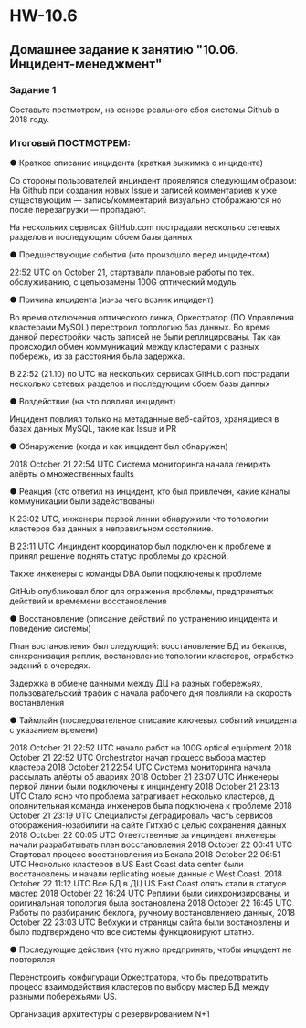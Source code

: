# HW-10.6

##  Домашнее задание к занятию "10.06. Инцидент-менеджмент"

###  Задание 1

Составьте постмотрем, на основе реального сбоя системы Github в 2018 году.

### Итоговый ПОСТМОТРЕМ:

● Краткое описание инцидента (краткая выжимка о инциденте)

Со стороны пользователей инциндент проявлялся следующим образом:
На Github при создании новых Issue и записей комментариев к уже существующим — 
запись/комментарий визуально отображаются но после перезагрузки — пропадают.

На нескольких сервисах GitHub.com 
пострадали несколько сетевых разделов и последующим сбоем базы данных

● Предшествующие события (что произошло перед инцидентом)

22:52 UTC on October 21, стартавали плановые работы по тех. обслуживанию, с цельюзамены 100G оптический модуль.

● Причина инцидента (из-за чего возник инцидент)

Во время отключения оптического линка, Оркестратор (ПО Управления кластерами MySQL) перестроил
топологию баз данных. Во время данной перестройки часть записей не были реплицированы. Так как 
происходил обмен коммуникаций между кластерами с разных побережь, из за расстояния была задержка.

В 22:52 (21.10) по UTC на нескольких сервисах GitHub.com 
пострадали несколько сетевых разделов и последующим сбоем базы данных

● Воздействие (на что повлиял инцидент)

Инцидент повлиял только на метаданные веб-сайтов, 
хранящиеся в базах данных MySQL, такие как Issue и PR

● Обнаружение (когда и как инцидент был обнаружен)

2018 October 21 22:54 UTC Система мониторинга начала генирить алёрты о множественных faults

● Реакция (кто ответил на инцидент, кто был привлечен, какие каналы коммуникации
были задействованы)

К 23:02 UTC, инженеры первой линии обнаружили что топологии кластеров баз  данных 
в неправильном состоянииe. 

В 23:11 UTC Инциндент координатор был подключен к проблеме и принял решение поднять статус проблемы до красной.

Также инженеры с команды DBA были подключены к проблеме

GitHub опубликовал блог для отражения проблемы, предпринятых действий и времемени восстановления

● Восстановление (описание действий по устранению инцидента и поведение системы)

План востановления был следующий: восстановление БД из бекапов, синхронизация реплик, востановление топологии кластеров, 
отработко заданий в очередях.

Задержка в обмене данными между ДЦ на разных побережьях, пользовательский трафик с начала
рабочего дня повлияли на скорость востанвления

● Таймлайн (последовательное описание ключевых событий инцидента с указанием
времени)

2018 October 21 22:52 UTC начало работ на 100G optical equipment 
2018 October 21 22:52 UTC Orchestrator начал процесс выбора мастер кластера 
2018 October 21 22:54 UTC Система мониторинга начала рассылать алёрты об авариях
2018 October 21 23:07 UTC Инженеры первой линии были подключены к инцинденту
2018 October 21 23:13 UTC Стало ясно что проблема затрагивает несколько кластеров, д
ополнительная команда инженеров была подключена к проблеме
2018 October 21 23:19 UTC Специалисты деградироваль часть сервисов отображения-юзабилити
на сайте Гитхаб с целью сохранения данных
2018 October 22 00:05 UTC Ответственные за инциндент инженеры начали разрабатывать план восстановления
2018 October 22 00:41 UTC Стартовал процесс восстановления из Бекапа
2018 October 22 06:51 UTC Несколько кластеров в US East Coast data center были восстановлены и 
начали replicating новые данные с West Coast.
2018 October 22 11:12 UTC Все БД в ДЦ US East Coast опять стали в статусе мастер
2018 October 22 16:24 UTC Реплики были синхронизированы, и оригинальная топология была востановлена
2018 October 22 16:45 UTC Работы по разбиранию беклога, ручному востановлениею данных, 
2018 October 22 23:03 UTC Вебхуки и страницы сайта были востановлены и было подтверждено что все системы 
функционируют штатно.



● Последующие действия (что нужно предпринять, чтобы инцидент не повторялся

Перенстроить конфигураци Оркестратора, что бы предотвратить процесс взаимодействия кластеров по выбору мастер БД
между разными побережьями US.

Организация архитектуры с резервированием N+1


